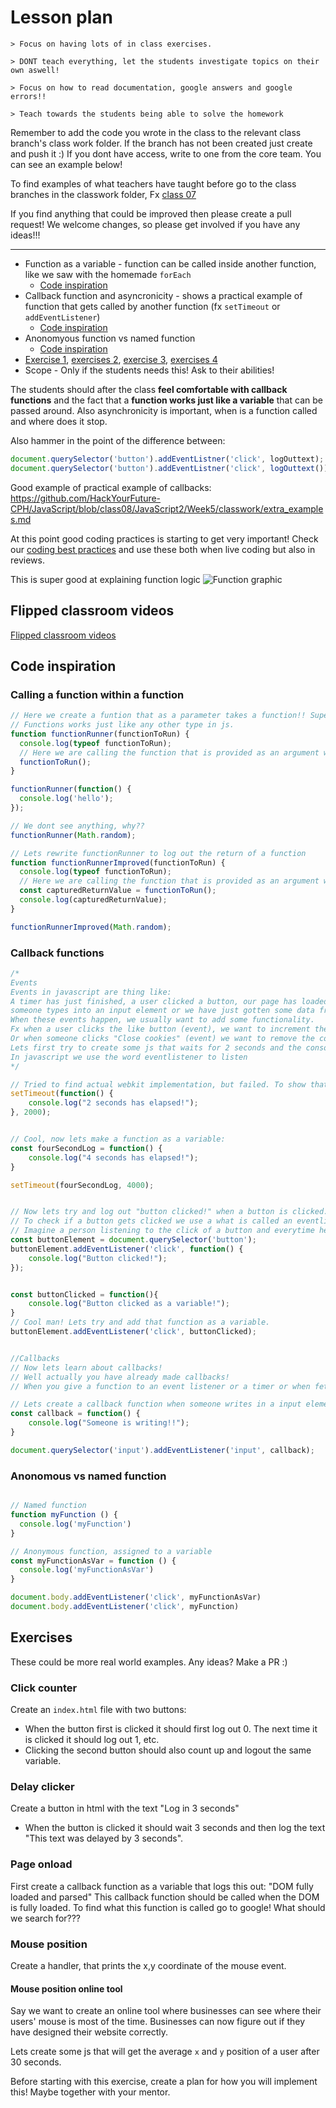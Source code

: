 # Lesson plan
```
> Focus on having lots of in class exercises.

> DONT teach everything, let the students investigate topics on their own aswell!

> Focus on how to read documentation, google answers and google errors!!

> Teach towards the students being able to solve the homework
```

Remember to add the code you wrote in the class to the relevant class branch's class work folder. If the branch has not been created just create and push it :) If you dont have access, write to one from the core team. You can see an example below!

To find examples of what teachers have taught before go to the class branches in the classwork folder, Fx [class 07](https://github.com/HackYourFuture-CPH/JavaScript/tree/class07/JavaScript1/Week1/classwork)

If you find anything that could be improved then please create a pull request! We welcome changes, so please get involved if you have any ideas!!!

---
- Function as a variable - function can be called inside another function, like we saw with the homemade `forEach`
  - [Code inspiration](#calling-a-function-within-a-function)
- Callback function and asyncronicity - shows a practical example of function that gets called by another function (fx `setTimeout` or `addEventListener`)
  - [Code inspiration](#callback-functions)
- Anonomyous function vs named function
    - [Code inspiration](#anonomous-vs-named-function)
- [Exercise 1](#click-counter), [exercises 2](#delay-clicker), [exercise 3](#page-onload), [exercises 4](#mouse-position)
- Scope - Only if the students needs this! Ask to their abilities!

The students should after the class **feel comfortable with callback functions** and the fact that a **function works just like a variable** that can be passed around. Also asynchronicity is important, when is a function called and where does it stop. 

Also hammer in the point of the difference between:
```js
document.querySelector('button').addEventListner('click', logOuttext);
document.querySelector('button').addEventListner('click', logOuttext());
```

Good example of practical example of callbacks: https://github.com/HackYourFuture-CPH/JavaScript/blob/class08/JavaScript2/Week5/classwork/extra_examples.md

At this point good coding practices is starting to get very important! Check our [coding best practices](https://github.com/HackYourFuture-CPH/curriculum/blob/master/review/review-checklist.md#javascript) and use these both when live coding but also in reviews.

This is super good at explaining function logic
![Function graphic](assest/../assets/function-graphic.jpg)


## Flipped classroom videos

[Flipped classroom videos](https://github.com/HackYourFuture-CPH/JavaScript/blob/master/javascript2/week3/preparation.md#flipped-classroom-videos)

## Code inspiration

### Calling a function within a function

```js
// Here we create a funtion that as a parameter takes a function!! Super weird right!? 
// Functions works just like any other type in js. 
function functionRunner(functionToRun) {
  console.log(typeof functionToRun);
  // Here we are calling the function that is provided as an argument when calling functionRunner
  functionToRun();
}

functionRunner(function() {
  console.log('hello');
});

// We dont see anything, why??
functionRunner(Math.random);

// Lets rewrite functionRunner to log out the return of a function 
function functionRunnerImproved(functionToRun) {
  console.log(typeof functionToRun);
  // Here we are calling the function that is provided as an argument when calling functionRunner
  const capturedReturnValue = functionToRun();
  console.log(capturedReturnValue);
}

functionRunnerImproved(Math.random);

```

### Callback functions 
```js
/*
Events
Events in javascript are thing like:
A timer has just finished, a user clicked a button, our page has loaded,
someone types into an input element or we have just gotten some data from a server. 
When these events happen, we usually want to add some functionality. 
Fx when a user clicks the like button (event), we want to increment the like counter and color the like button blue.
Or when someone clicks "Close cookies" (event) we want to remove the cookie div.
Lets first try to create some js that waits for 2 seconds and the console.logs out "2 seconds has elapsed!"
In javascript we use the word eventlistener to listen  
*/

// Tried to find actual webkit implementation, but failed. To show that the setTimeout implementation is just calling the provided function after a given time
setTimeout(function() {
    console.log("2 seconds has elapsed!");
}, 2000);


// Cool, now lets make a function as a variable:
const fourSecondLog = function() {
    console.log("4 seconds has elapsed!");
}

setTimeout(fourSecondLog, 4000);


// Now lets try and log out "button clicked!" when a button is clicked.
// To check if a button gets clicked we use a what is called an eventlistener.
// Imagine a person listening to the click of a button and everytime he hears a click he yells out "CLICKED".
const buttonElement = document.querySelector('button');
buttonElement.addEventListener('click', function() {
    console.log("Button clicked!");
});


const buttonClicked = function(){
    console.log("Button clicked as a variable!");
}
// Cool man! Lets try and add that function as a variable.
buttonElement.addEventListener('click', buttonClicked);


//Callbacks 
// Now lets learn about callbacks!
// Well actually you have already made callbacks!
// When you give a function to an event listener or a timer or when fetching data you are using a callback function

// Lets create a callback function when someone writes in a input element
const callback = function() {
    console.log("Someone is writing!!");
}

document.querySelector('input').addEventListener('input', callback);

```


### Anonomous vs named function

```js

// Named function
function myFunction () {
  console.log('myFunction')
}

// Anonymous function, assigned to a variable
const myFunctionAsVar = function () {
  console.log('myFunctionAsVar')
}

document.body.addEventListener('click', myFunctionAsVar)
document.body.addEventListener('click', myFunction)

```

## Exercises
These could be more real world examples. Any ideas? Make a PR :)

### Click counter
Create an `index.html` file with two buttons:
- When the button first is clicked it should first log out 0. The next time it is clicked it should log out 1, etc.
- Clicking the second button should also count up and logout the same variable.

### Delay clicker
Create a button in html with the text "Log in 3 seconds"
- When the button is clicked it should wait 3 seconds and then log the text "This text was delayed by 3 seconds".

### Page onload
First create a callback function as a variable that logs this out: "DOM fully loaded and parsed"
This callback function should be called when the DOM is fully loaded.
To find what this function is called go to google! What should we search for???

### Mouse position
Create a handler, that prints the x,y coordinate of the mouse event.

#### Mouse position online tool
Say we want to create an online tool where businesses can see where their users' mouse is most of the time. Businesses can now figure out if they have designed their website correctly. 

 Lets create some js that will get the average `x` and `y` position of a user after 30 seconds. 

Before starting with this exercise, create a plan for how you will implement this! Maybe together with your mentor. 
